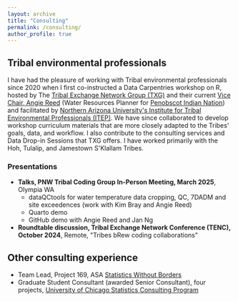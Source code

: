 ```yaml
---
layout: archive
title: "Consulting"
permalink: /consulting/
author_profile: true
---
```


## Tribal environmental professionals

I have had the pleasure of working with Tribal environmental professionals since 2020 when I first co-instructed a Data Carpentries workshop on R, hosted by The [Tribal Exchange Network Group (TXG)](https://www.tribalexchangenetwork.org/) and their current [Vice Chair, Angie Reed](https://www.tribalexchangenetwork.org/angie-reed) (Water Resources Planner for [Penobscot Indian Nation](https://www.penobscotnation.org/departments/department-of-natural-resources/water-n%c9%99pi-resources/)) and facilitated by [Northern Arizona University's Institute for Tribal Environmental Professionals (ITEP)](https://www7.nau.edu/itep/main/Home/). We have since collaborated to develop workshop curriculum materials that are more closely adapted to the Tribes' goals, data, and workflow. I also contribute to the consulting services and Data Drop-in Sessions that TXG offers.  I have worked primarily with the Hoh, Tulalip, and Jamestown S'Klallam Tribes.

### Presentations

- **Talks, PNW Tribal Coding Group In-Person Meeting, March 2025**, Olympia WA
  - dataQCtools for water temperature data cropping, QC, 7DADM and site exceedences (work with Kim Bray and Angie Reed)
  - Quarto demo
  - GitHub demo with Angie Reed and Jan Ng
- **Roundtable discussion, Tribal Exchange Network Conference (TENC), October 2024**, Remote, "Tribes bRew coding collaborations"


## Other consulting experience

- Team Lead, Project 169, ASA [Statistics Without Borders](https://www.statisticswithoutborders.org/)
- Graduate Student Consultant (awarded Senior Consultant), four projects, [University of Chicago Statistics Consulting Program](https://stat.uchicago.edu/about/consulting/)
